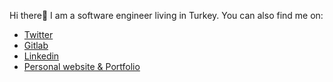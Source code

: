 


Hi there👋 I am a software engineer living in Turkey. You can also find me on:


* [Twitter](https://twitter.com/srkn_zl)
* [Gitlab](https://gitlab.com/srknzl)
* [Linkedin](https://linkedin.com/in/srknzl)
* [Personal website & Portfolio](https://srknzl.github.io)


